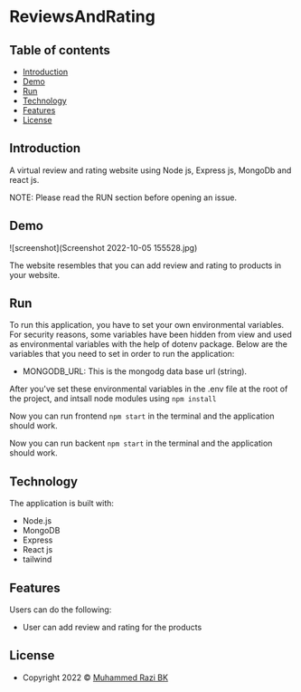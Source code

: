 # ReviewsAndRating


## Table of contents

- [Introduction](#introduction)
- [Demo](#demo)
- [Run](#run)
- [Technology](#technology)
- [Features](#features)
- [License](#license)

## Introduction

A virtual review and rating website using Node js, Express js, MongoDb and react js.

NOTE: Please read the RUN section before opening an issue.

## Demo

![screenshot](Screenshot 2022-10-05 155528.jpg)


The website resembles that  you can add review and rating to products in your website.


## Run

To run this application, you have to set your own environmental variables. For security reasons, some variables have been hidden from view and used as environmental variables with the help of dotenv package. Below are the variables that you need to set in order to run the application:



- MONGODB_URL: This is the mongodg data base url (string).

After you've set these environmental variables in the .env file at the root of the project, and intsall node modules using  `npm install`

Now you can run frontend `npm start` in the terminal and the application should work.

Now you can run backent `npm start` in the terminal and the application should work.


## Technology

The application is built with:

- Node.js 
- MongoDB
- Express 
- React js
- tailwind



## Features

Users can do the following:

- User can add review and rating for the products


## License

- Copyright 2022 © [Muhammed Razi BK](https://github.com/RAZIBK)
